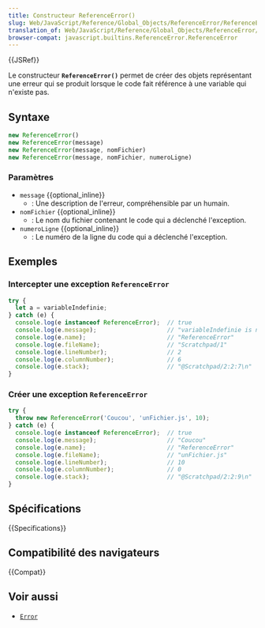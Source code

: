 ```yaml
---
title: Constructeur ReferenceError()
slug: Web/JavaScript/Reference/Global_Objects/ReferenceError/ReferenceError
translation_of: Web/JavaScript/Reference/Global_Objects/ReferenceError/ReferenceError
browser-compat: javascript.builtins.ReferenceError.ReferenceError
---
```

{{JSRef}}

Le constructeur **`ReferenceError()`** permet de créer des objets représentant une erreur qui se produit lorsque le code fait référence à une variable qui n'existe pas.

## Syntaxe

```js
new ReferenceError()
new ReferenceError(message)
new ReferenceError(message, nomFichier)
new ReferenceError(message, nomFichier, numeroLigne)
```

### Paramètres

- `message` {{optional_inline}}
  - : Une description de l'erreur, compréhensible par un humain.
- `nomFichier` {{optional_inline}}
  - : Le nom du fichier contenant le code qui a déclenché l'exception.
- `numeroLigne` {{optional_inline}}
  - : Le numéro de la ligne du code qui a déclenché l'exception.

## Exemples

### Intercepter une exception `ReferenceError`

```js
try {
  let a = variableIndefinie;
} catch (e) {
  console.log(e instanceof ReferenceError);  // true
  console.log(e.message);                    // "variableIndefinie is not defined"
  console.log(e.name);                       // "ReferenceError"
  console.log(e.fileName);                   // "Scratchpad/1"
  console.log(e.lineNumber);                 // 2
  console.log(e.columnNumber);               // 6
  console.log(e.stack);                      // "@Scratchpad/2:2:7\n"
}
```

### Créer une exception `ReferenceError`

```js
try {
  throw new ReferenceError('Coucou', 'unFichier.js', 10);
} catch (e) {
  console.log(e instanceof ReferenceError);  // true
  console.log(e.message);                    // "Coucou"
  console.log(e.name);                       // "ReferenceError"
  console.log(e.fileName);                   // "unFichier.js"
  console.log(e.lineNumber);                 // 10
  console.log(e.columnNumber);               // 0
  console.log(e.stack);                      // "@Scratchpad/2:2:9\n"
}
```

## Spécifications

{{Specifications}}

## Compatibilité des navigateurs

{{Compat}}

## Voir aussi

- [`Error`](/fr/docs/Web/JavaScript/Reference/Global_Objects/Error)
